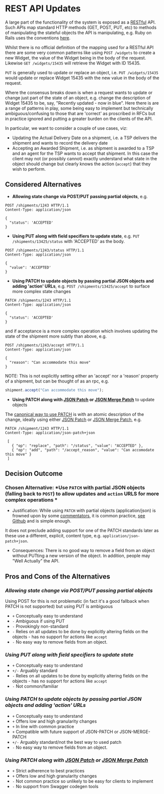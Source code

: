 # REST API Updates

A large part of the functionality of the system is exposed as a [RESTful](https://en.wikipedia.org/wiki/Representational_state_transfer)
 API. Such APIs map standard HTTP methods (GET, POST, PUT, etc) to methods of manipulating the stateful objects
 the API is manipulating, e.g. Ruby on Rails uses the conventions [here](http://guides.rubyonrails.org/routing.html#crud-verbs-and-actions).

Whilst there is no official definition of the mapping used for a RESTful API there are some very common patterns like using
 `POST /widgets` to create a new Widget, the value of the Widget being in the body of the request. Likewise `GET /widgets/15435`
 will retrieve the Widget with ID 15435.

`PUT` is generally used to update or replace an object, i.e. `PUT /widgets/15435` would update or replace Widget 15435
with the new value in the body of the request.

Where the consensus breaks down is when a request wants to update or change just part of the state of an object, e.g.
change the description of Widget 15435 to be, say, "Recently updated - now in blue". Here there is are a range of patterns
 in play, some being easy to implement but technically ambiguous/confusing to those that are 'correct' as proscribed in
  RFCs but in practice ignored and putting a greater burden on the clients of the API.

In particular, we want to consider a couple of use cases, viz:

* Updating the Actual Delivery Date on a shipment, i.e. a TSP delivers the shipment and wants to record the delivery date
* Accepting an Awarded Shipment, i.e. as shipment is awarded to a TSP and an agent for the TSP wants to accept that
 shipment. In this case the client may not (or possibly cannot) exactly understand what state in the object should change
 but clearly knows the action (`accept`) that they wish to perform.

## Considered Alternatives

* **Allowing state change via POST/PUT passing partial objects**, e.g.

```http request
POST /shipments/1243 HTTP/1.1
Content-Type: application/json

{
  "status": 'ACCEPTED'
}
```

* **Using PUT along with field specifiers to update state**, e.g. `PUT /shipments/13425/status` with 'ACCEPTED' as the body.

```http request
POST /shipments/1243/status HTTP/1.1
Content-Type: application/json

{
  "value": 'ACCEPTED'
}
```

* **Using PATCH to update objects by passing partial JSON objects and adding 'action' URLs**, e.g. `POST /shipments/13425/accept`
 to surface more complex state changes

```http request
PATCH /shipments/1243 HTTP/1.1
Content-Type: application/json

{
  "status": 'ACCEPTED'
}
```

and if acceptance is a more complex operation which involves updating the state of the shipment more subtly than above, e.g.

```http request
POST /shipments/1243/accept HTTP/1.1
Content-Type: application/json

{
  "reason": "Can accommodate this move"
}
```

NOTE: This is not explicitly setting either an 'accept' nor a 'reason' property of a shipment, but can be thought of as an rpc, e.g.

```javascript
shipment.accept("Can accommodate this move");
```

* **Using PATCH along with [JSON Patch](https://tools.ietf.org/html/rfc6902) or [JSON Merge Patch](https://tools.ietf.org/html/rfc7386)**
 to update objects

 The [canonical way to use PATCH](https://en.wikipedia.org/wiki/Patch_verb#Patching_resources) is with an atomic
  description of the change, ideally using either [JSON Patch](https://tools.ietf.org/html/rfc6902) or
  [JSON Merge Patch](https://tools.ietf.org/html/rfc7386), e.g.

```http request
PATCH /shipment/1243 HTTP/1.1
Content-Type: application/json-patch+json

 [
   { "op": "replace", "path": "/status", "value": "ACCEPTED" },
   { "op": "add", "path": "/accept_reason", "value": "Can accomodate this move" }
 ]
```

## Decision Outcome

### Chosen Alternative: *Use `PATCH` with partial JSON objects (falling back to `POST`) to allow updates and `action` URLS for more complex operations *

* Justification: While using `PATCH` with partial objects (application/json) is frowned upon by some
 [commentators](http://williamdurand.fr/2014/02/14/please-do-not-patch-like-an-idiot/), it is common practice,
 [see Github](https://developer.github.com/v3/pulls/#update-a-pull-request) and is simple enough.

 It does not preclude adding support for one of the PATCH standards later as these use a different, explicit, content type, e.g.
 `application/json-patch+json`.

* Consequences: There is no good way to remove a field from an object without PUTting a new version of the object. In addition, people may "Well Actually" the API.

## Pros and Cons of the Alternatives

### *Allowing state change via POST/PUT passing partial objects*

Using POST for this is not problematic (in fact it's a good fallback when PATCH is not supported) but using PUT is ambiguous

* `+` Conceptually easy to understand
* `-` Ambiguous if using PUT
* `-` Provokingly non-standard
* `-` Relies on all updates to be done by explicitly altering fields on the objects - has no support for actions like `accept`
* `-` No easy way to remove fields from an object.

### *Using PUT along with field specifiers to update state*

* `+` Conceptually easy to understand
* `+/-` Arguably standard
* `-` Relies on all updates to be done by explicitly altering fields on the objects - has no support for actions like `accept`
* `-` Not common/familiar

### *Using PATCH to update objects by passing partial JSON objects and adding 'action' URLs*

* `+` Conceptually easy to understand
* `+` Offers low and high granularity changes
* `+` In line with common practice
* `+` Compatible with future support of JSON-PATCH or JSON-MERGE-PATCH
* `+/-` Arguably standard/not the best way to used patch
* `-` No easy way to remove fields from an object.

### *Using PATCH along with [JSON Patch](https://tools.ietf.org/html/rfc6902) or [JSON Merge Patch](https://tools.ietf.org/html/rfc7386)*

* `+` Strict adherence to best practices
* `+` Offers low and high granularity changes
* `-` Not common practice so unlikely to be easy for clients to implement
* `-` No support from Swagger codegen tools
